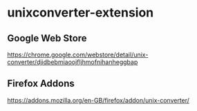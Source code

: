 # unixconverter-extension

## Google Web Store

https://chrome.google.com/webstore/detail/unix-converter/djidbebmiaoojfljhmofnihanheggbap

## Firefox Addons

https://addons.mozilla.org/en-GB/firefox/addon/unix-converter/
